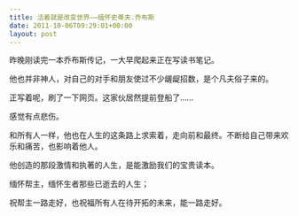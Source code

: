 ```yaml
---
title: 活着就是改变世界——缅怀史蒂夫.乔布斯
date: 2011-10-06T09:29:01+00:00
layout: post
---
```

昨晚刚读完一本乔布斯传记，一大早爬起来正在写读书笔记。

他也并非神人，对自己的对手和朋友使过不少龌龊招数，是个凡夫俗子来的。

正写着呢，刷了一下网页。这家伙居然提前登船了……
  

  
感觉有点悲伤。

和所有人一样，他也在人生的这条路上求索着，走向前和最终。不断给自己带来欢乐和痛苦，也影响着他人。

他创造的那段激情和执著的人生，是能激励我们的宝贵读本。

缅怀帮主，缅怀生者那些已逝去的人生；
  
祝帮主一路走好，也祝福所有人在待开拓的未来，能一路走好。
